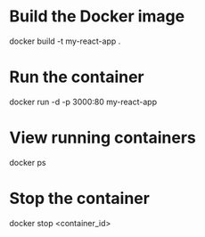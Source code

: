 # Build the Docker image

docker build -t my-react-app .

# Run the container

docker run -d -p 3000:80 my-react-app

# View running containers

docker ps

# Stop the container

docker stop <container_id>
